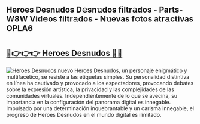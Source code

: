 ## Heroes Desnudos D𝚎sn𝚞dos filtr𝚊dos - Parts-W8W Vid𝚎os filtr𝚊dos - N𝚞evas f𝚘tos atr𝚊ctivas OPLA6

# <h2><a href="http://mb7v7rn.tromn.icu/?c=Heroes+Desnudos">🔗👉👉👉 Heroes Desnudos 🔗🔗</a></h2>

[![Heroes Desnudos nuevo](https://i.imgur.com/pEAQMta.gif)](http://mb7v7rn.tromn.icu/?c=Heroes+Desnudos)
Heroes Desnudos, un personaje enigmático y multifacético, se resiste a las etiquetas simples. Su personalidad distintiva en línea ha cautivado y provocado a los espectadores, provocando debates sobre la expresión artística, la privacidad y las complejidades de las comunidades virtuales. Independientemente de lo que se avecina, su importancia en la configuración del panorama digital es innegable. Impulsado por una determinación inquebrantable y un carisma innegable, el progreso de Heroes Desnudos en el mundo digital es ilimitado.
